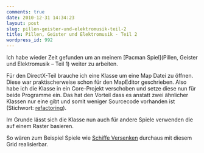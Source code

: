 ```yaml
---
comments: true
date: 2010-12-31 14:34:23
layout: post
slug: pillen-geister-und-elektromusik-teil-2
title: Pillen, Geister und Elektromusik - Teil 2
wordpress_id: 992
---
```


Ich habe wieder Zeit gefunden um an meinem [Pacman Spiel](Pillen, Geister und Elektromusik – Teil 1) weiter zu arbeiten.

Für den DirectX-Teil brauche ich eine Klasse um eine Map Datei zu öffnen. Diese war praktischerweise schon für den MapEditor geschrieben. Also habe ich die Klasse in ein Core-Projekt verschoben und setze diese nun für beide Programme ein.
Das hat den Vorteil dass es anstatt zwei ähnlicher Klassen nur eine gibt und somit weniger Sourcecode vorhanden ist (Stichwort: [refactoring](http://en.wikipedia.org/wiki/Code_refactoring)).

Im Grunde lässt sich die Klasse nun auch für andere Spiele verwenden die auf einem Raster basieren. 

So wären zum Beispiel Spiele wie [Schiffe Versenken](http://blog.phansch.de/2010/03/c-schiffe-versenken-uberlegungen/) durchaus mit diesem Grid realisierbar.


